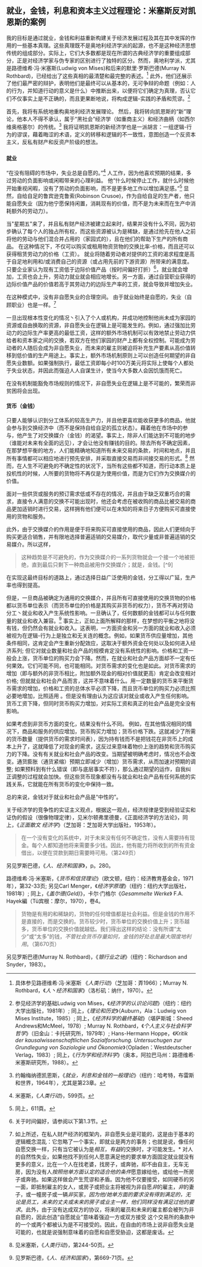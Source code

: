 ## 就业，金钱，利息和资本主义过程理论：米塞斯反对凯恩斯的案例

我的目标是通过就业，金钱和利益重新构建关于经济发展过程及其在其中发挥的作用的一些基本真理。这些真理既不是奥地利经济学派的起源，也不是这种经济思想传统的组成部分。实际上，它们大多数都是现在所谓的古典经济学的重要组成部分，正是对经济学家与伪专家的区别进行了独特的区分。然而，奥地利学派，尤其是路德维希·冯·米塞斯(Ludwig von Mises)和后来的默里·罗斯巴德(Murray N. Rothbard)，已经给出了这些真相的最清楚和最完整的表述。[^1] 此外，他们还展示了他们最严密的辩护，表明他们是最终可以从基本的，无可争辩的命题（例如：人的行为，并知道行动的意义是什么）中推断出来，以便将它们确定为真理，否认它们不仅事实上是不正确的，而且更果断地说，将构成逻辑-实践的矛盾和荒谬。[^2]

首先，我将有系统地重构奥地利经济发展理论。 然后，我将转向凯恩斯的“新”理论，他本人不得不承认，属于“黑社会”经济学（如重商主义）和经济曲柄（如西尔维奥格塞尔）的传统。[^3] 我将证明凯恩斯的新经济学也是一派胡言：一组逻辑-行为的谬误，藉着晦涩的术语，定义的转移和逻辑的不一致性，意图创造一个反资本主义，反私有财产和反资产阶级的想法。

### 

#### 就业

“在没有阻碍的市场中，失业总是自愿的。”[^4] 人工作，因为他喜欢预期的结果，多过劳动的负面影响或闲暇带来的心理利益。 他“什么时候停止工作，就什么时候他开始重视闲暇，没有了劳动的负面影响，而不是更多地工作以增加满足感。”[^5] 显然，自给自足的鲁宾逊克鲁索(Robinson Crusoe)，作为自给自足的生产者，他只能自愿失业（因为他宁愿保持闲置，消耗现有的价值，而不是为未来而在生产中消耗额外的劳动力）。

当"星期五"来了，并且私有财产经济被建立起来时，结果并没有什么不同，因为初步确认了每个人的独占所有权，而这些资源被认为是稀缺，是通过抢先在他人之前将他的劳动与他们混合并占用的（家园式的），且在他们的帮助下生产的所有商品。 在这种情况下，不仅可以购买或租用物资货物的交换比率-价格，而且还可以获得租赁劳动力的价格（工资）。 就业将随着劳动者对提供的工资的渴求程度是高于自足地利用和/或消费自己的资源（或占用先前的下游资源）所带来的满意度。只要企业家认为现有工资低于边际价值产品（按时间偏好打折）[^6]，就业就会增加，工资也会上升，劳动力就业就会相应地增长。另一方面，通过自营职业获得的边际价值产品的价值若高于其劳动力的边际生产率的工资，就会导致并增加失业。

在这种模式中，没有非自愿失业的合理空间。 由于就业始终是自愿的，失业（自顾职业）也是一样。[^7]

一旦出现根本性变化的情况丶引入了个人或机构，并成功地控制他尚未成为家园的资源或自由换取的资源，非自愿失业在逻辑上是可能发生的。例如，通过强加比劳动力的边际生产率更高的最低工资，这样的额外市场机制可以有效地禁止劳动力供给者和资本家之间的交换，若双方在他们家园的财产上都有全权控制。可能成为劳动者的人随后会成为非自愿失业，而未来的雇主则被迫将补充生产要素从高价值转移到低价值的生产用途上。事实上，额外市场机制原则上可以创造任何期望的非自愿失业数额。如果强制执行，最低工资即每小时100万美元将实际上使每个人都处于失业状态，并因此而强迫人人自谋生计，使当今大多数人会因饥饿而死亡。

在没有机制能豁免市场规则的情况下，非自愿失业在逻辑上是不可能的，繁荣而非贫困将会出现。

#### 货币（金钱）

只要人能够认识到分工体系的较高生产力，并且他更喜欢能收获更多的商品，他就会参与到交换经济中（而不是保持自给自足的孤立状态）。藉着他在市场中的参与，他产生了对交换媒介（金钱）的渴望。事实上，除非人们能达到不可能的地步（谁能对未来有全面的远见），才会让他没有赚钱的目的。除去所有不确定因素，在那梦想平衡的地方，人们能精确地知道所有未来交易的条款，时间和地点，并且所有事情都可以相应地进行预先安排，并采取直接交易而非间接交易的形式。[^8] 然而，在人生不可避免的不确定性的状况下，当所有这些都不知道，而行动本质上是投机性的时候，人所要的货物将不再仅是为使用价值，而是为它们作为交换媒介的价值。

面对一些供货或服务的预订需求低或不存在的情况，并且由于缺乏双重巧合的需求，直接令人满意的交换不可能出现时，他还会考虑在被收购的商品比被交易的商品更加适销时进行交易，这样拥有他们便可以在未知的将来日子方便购买可直接使用的货物和服务。

此外，由于交换媒介的作用是便于将来购买可直接使用的商品，因此人们更倾向于购买更适合销售，并有限地选择普遍适销的交易媒介，取代少量或非普遍适销的交易媒介。所以这样，

> 这种趋势是不可避免的，作为交换媒介的一系列货物就会一个接一个地被拒绝，直到最后只剩下一种商品被用作交换媒介；就是，金钱。[^9]

在实现这最终目标的道路上，通过选择日益广泛使用的金钱，分工得以广延，生产率也得到提高。

但是，一旦商品被确定为通用的交换媒介，并且所有可直接使用的交换货物的价格都以货币单位表示（而货币单位的价格是其购买非货币的权力），货币不再对劳动分工丶就业和收入产生系统性影响。一旦确认了，任何数额的金钱都可以与任何数量的就业和收入兼容。[^10] 事实上，正如上面所解释的那样，在梦想的平衡之地将没有钱，但仍然会有就业和收入。这表明，一方面资金和另一方面的就业和收入必须被视为在逻辑-行为上是独立和无关连的概念。例如，如果货币供应量增加，其他条件相同，这肯定会产生重新分配效应，这取决于额外资金在何处以及如何进入经济系列; 但它对就业数量和社会产品的规模肯定没有系统性的影响。价格和工资一般会上涨，货币单位的购买力会下降。然而，在就业和社会产品方面却不一定有任何果效。它们可能不同，也可能相同。对货币需求的变化也是如此。对货币需求的增加（即与额外的非货币相比，附加额外现金的相对价值就更高）肯定会改变相对价格; 但就就业和社会产品而言，这并不意味着什么。用一定数量的货币来平衡货币需求的增加，价格和工资的总体水平必须下降，而且货币单位的购买力必须比照必要地增加，比照适用 。但是没有理由认为这应该对就业或收入产生任何影响。货币工资下降，但同时货币购买力增加，对实际工资和真正的社会产品是完全没有影响。 

如果考虑到非货币方面的变化，结果没有什么不同。 例如，在其他情况相同的情况下，商品和服务的供应增加，货币购买力增加；货币价格下跌。这就减少了所需的货币数量（提供货币的需求时间表），因为持有钱而不是把钱花在非货币上的成本上升了，这就降低了对现金的需求，这反过来意味着物价上涨的趋势和货币购买力的下降。没有有关就业和社会产品的改变。当期望被明确考虑时，情况也不会改变。通货膨胀（通货紧缩）预期立即减少（增加）货币需求，从而加速对预期的调整; 如果预料到有什么错误（即与底层事实不符），那么通过期望的运作，自我纠正调整的过程就会加快。但这些货币现象都没有与就业和社会产品有任何系统的实践关系，它就能在所有货币的变化中保持一致。

总的来说，金钱对于就业和社会产品是“中性的”。

[^1]: 具体参见路德维希·冯·米塞斯 《*人类行动*》（芝加哥：弄1966）；Murray N. Rothbard，《*人丶经济和国家*》（洛杉矶：纳什，1970）。

[^2]: 参见经济学的基础Ludwig von Mises，《*经济学的认识论问题*》（纽约：纽约大学出版社，1981年）; 同上，《*理论和历史*》（Auburn，Ala：Ludwig von Mises Institute，1985）; 同上，《*经济科学的最终基础*》（堪萨斯城：Sheed Andrews和McMeel，1978）; Murray N. Rothbard，《*个人主义与社会科学哲学*》（旧金山：卡托研究所，1979年）; Hans-Hermann Hoppe，《*Kritik der kausalwissenschaftlichen Sozialforschung. Untersuchugen zur Grundlegung von Soziologie und Ökonomie*》（Opladen：Westdeutscher Verlag，1983）; 同上，《*行为学和经济科学*》（奥本，阿拉巴马州：路德维希·米塞斯研究所，1988）。

关于经济学的竞争性的实证主义观点，根据这一观点，经济规律是受到经验证实和证伪的假设（很像物理定律），见米尔顿弗里德曼，《正面经济学的方法论》，同上，《*正面散文 经济学*》（芝加哥：芝加哥大学出版社，1953年）。

[^3]:约翰梅纳德凯恩斯，《*就业，利息和金钱的一般理论*》（纽约：哈考特，布雷斯和世界，1964年），尤其是第23章。

[^4]: 米塞斯，《*人类行动*》，599页。

[^5]: 同上，611頁。

[^6]: 关于时间偏好，请参阅以下第1.3节。

[^7]: 如上所述，在私人财产经济的框架内，非自愿失业是可能的，这是由于基本的逻辑概念混乱：它忽略了一个事实，即就业是两方的事务；也就是说，像任何自愿交换一样，只有当它被认为是*相互*，*有益*的交换时，才可能发生。* 对人的自然性失业，如果他找不到任何人愿意满足他的要求单方面固定就业就没有更多的意义，比在一个人在找老婆，找房子，或奔驰，却不由自主，无车无房，因为没有人*按照他单方面认定的适合他的条件*愿意嫁给他，或给他一所房子或奔驰。如果这样做会产生荒谬和矛盾。因为他不仅要接受，如同硬币的另一面，即抵制雇主的女人，或房子或把业主将被视为非自愿*非*的雇主，*非*的妻子，或一幢房子或一辆*非*买家，*因为他/她单方面的要求没有得到满足的，无论是员工，未来的丈夫或未来的房子或业主一样，他们同样没有满足过他的要求*。此外，由于没有达成双方的协议，将来的雇员和未来的雇主都会被列为非自愿的，因此创造“自愿就业”意味着强迫一方或双方接受 这个交易所的条款中的一个或两个都被认为是不可接受的。因此，在自由的市场上说非自愿失业是可能的，也就是说强制意味着的自愿和自愿受胁迫，这都是废话。

[^8]: 见米塞斯，《*人类行动*》，第244-50页。

> 在一个没有变化的系统中，对于未来没有任何不确定性，没有人需要持有现金。每个人都知道他将来需要多少钱。因此，他有能力将所收到的所有资金借出，以便在贷款到期日需要時可用。（第249页）

另见罗斯巴德，《*人、经济和国家*》，p。280。

路德维希·冯·米塞斯，《*货币和信贷理论*》（欧文顿，纽约：经济教育基金会，1971年），第32-33页; 另见Carl Menger，《*经济学原理*》（纽约：纽约大学出版社，1981年）; 同上，《*盖尔德(Geld)*》，卡尔·门格尔《*Gesammelte Werke*》 F.A. Hayek編（Tü宾根：摩尔，1970），卷4。

[^10]: 见罗斯巴德，《*人、经济和国家*》，第669-71页。

> 货物是有用的和稀缺的，货物的任何增值都是社会利益。但是金钱的作用不是直接的，而是交换的。货币较少时，货币单位的交换价值上升；货币越多，货币单位的交换价值就越低。我们得出这样的结论：没有所谓“太少”或“太多”的钱，*不管社会货币存量如何，金钱的好处总是最大限度地利用*。（第670页）

另见罗斯巴德(Murray N. Rothbard)，《*银行业之谜*》（纽约：Richardson and Snyder，1983）。
